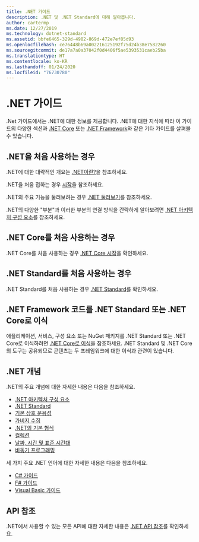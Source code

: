 ```yaml
---
title: .NET 가이드
description: .NET 및 .NET Standard에 대해 알아봅니다.
author: cartermp
ms.date: 12/27/2019
ms.technology: dotnet-standard
ms.assetid: bbfe6465-329d-4982-869d-472e7ef85d93
ms.openlocfilehash: ce76448b69a002216125192f75d24b38e7582260
ms.sourcegitcommit: de17a7a0a37042f0d4406f5ae5393531caeb25ba
ms.translationtype: HT
ms.contentlocale: ko-KR
ms.lasthandoff: 01/24/2020
ms.locfileid: "76730780"
---
```

# <a name="net-guide"></a>.NET 가이드

.Net 가이드에서는 .NET에 대한 정보를 제공합니다. .NET에 대한 지식에 따라 이 가이드의 다양한 섹션과 [.NET Core](../core/index.md) 또는 [.NET Framework](../framework/index.md)와 같은 기타 가이드를 살펴볼 수 있습니다.

## <a name="new-to-net"></a>.NET을 처음 사용하는 경우

.NET에 대한 대략적인 개요는 [.NET이란?](https://dotnet.microsoft.com/learn/dotnet/what-is-dotnet)을 참조하세요.

.NET을 처음 접하는 경우 [시작](get-started.md)을 참조하세요.

.NET의 주요 기능을 둘러보려는 경우 [.NET 둘러보기](tour.md)를 참조하세요.

.NET의 다양한 "부분"과 이러한 부분의 연결 방식을 간략하게 알아보려면 [.NET 아키텍처 구성 요소](components.md)를 참조하세요.

## <a name="new-to-net-core"></a>.NET Core를 처음 사용하는 경우

.NET Core를 처음 사용하는 경우 [.NET Core 시작](../core/get-started.md)을 확인하세요.

## <a name="new-to-net-standard"></a>.NET Standard를 처음 사용하는 경우

.NET Standard를 처음 사용하는 경우 [.NET Standard](net-standard.md)를 확인하세요.

## <a name="port-net-framework-code-to-net-standard-or-net-core"></a>.NET Framework 코드를 .NET Standard 또는 .NET Core로 이식

애플리케이션, 서비스, 구성 요소 또는 NuGet 패키지를 .NET Standard 또는 .NET Core로 이식하려면 [ .NET Core로 이식](../core/porting/index.md)을 참조하세요. .NET Standard 및 .NET Core의 도구는 공유되므로 콘텐츠는 두 프레임워크에 대한 이식과 관련이 있습니다.

## <a name="net-concepts"></a>.NET 개념

.NET의 주요 개념에 대한 자세한 내용은 다음을 참조하세요.

* [.NET 아키텍처 구성 요소](components.md)
* [.NET Standard](net-standard.md)
* [기본 상호 운용성](native-interop/index.md)
* [가비지 수집](garbage-collection/index.md)
* [.NET의 기본 형식](base-types/index.md)
* [컬렉션](collections/index.md)
* [날짜, 시간 및 표준 시간대](datetime/index.md)
* [비동기 프로그래밍](async.md)

세 가지 주요 .NET 언어에 대한 자세한 내용은 다음을 참조하세요.

* [C# 가이드](../csharp/index.yml)
* [F# 가이드](../fsharp/index.yml)
* [Visual Basic 가이드](../visual-basic/index.yml)

## <a name="api-reference"></a>API 참조

.NET에서 사용할 수 있는 모든 API에 대한 자세한 내용은 [.NET API 참조](../../api/index.md)를 확인하세요.
